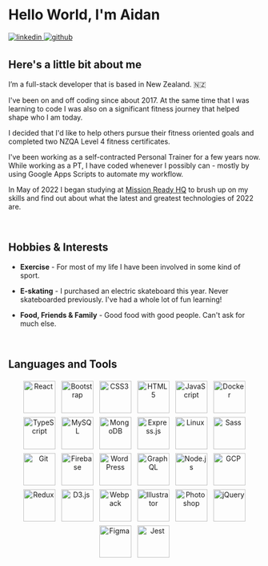 # Hello World, I'm Aidan

<a href="https://linkedin.com/in/aidannairn" target="_blank">
  <img src=https://img.shields.io/badge/linkedin-%231E77B5.svg?&style=for-the-badge&logo=linkedin&logoColor=white alt=linkedin style="margin-bottom: 5px;" />
</a>
<a href="https://github.com/aidannairn" target="_blank">
  <img src=https://img.shields.io/badge/github-%2324292e.svg?&style=for-the-badge&logo=github&logoColor=white alt=github style="margin-bottom: 5px;" />
</a>  

## Here's a little bit about me

I’m a full-stack developer that is based in New Zealand. 🇳🇿

I've been on and off coding since about 2017. At the same time that I was learning to code I was also on a significant fitness journey that helped shape who I am today.

I decided that I'd like to help others pursue their fitness oriented goals and completed two NZQA Level 4 fitness certificates.

I've been working as a self-contracted Personal Trainer for a few years now. While working as a PT, I have coded whenever I possibly can - mostly by using Google Apps Scripts to automate my workflow.

In May of 2022 I began studying at [Mission Ready HQ](https://www.missionreadyhq.com) to brush up on my skills and find out about what the latest and greatest technologies of 2022 are.  

<br/>  

## Hobbies & Interests

<div>

- **Exercise** - For most of my life I have been involved in some kind of sport.
  
- **E-skating** - I purchased an electric skateboard this year. Never skateboarded previously. I've had a whole lot of fun learning!  
  
- **Food, Friends & Family** - Good food with good people. Can't ask for much else.  

</div>  

<br/>  

## Languages and Tools

<div style="text-align: center;" >  
  <a href="https://reactjs.org/" target="_blank"><img style="height: 4rem;
  padding: 0.25rem;" src="https://profilinator.rishav.dev/skills-assets/react-original-wordmark.svg" alt="React"/></a>  
  <a href="https://getbootstrap.com/docs/3.4/javascript/" target="_blank"><img style="height: 4rem;
  padding: 0.25rem;" src="https://profilinator.rishav.dev/skills-assets/bootstrap-plain.svg" alt="Bootstrap"/></a>  
  <a href="https://www.w3schools.com/css/" target="_blank"><img style="height: 4rem;
  padding: 0.25rem;" src="https://profilinator.rishav.dev/skills-assets/css3-original-wordmark.svg" alt="CSS3"/></a>  
  <a href="https://en.wikipedia.org/wiki/HTML5" target="_blank"><img style="height: 4rem;
  padding: 0.25rem;" src="https://profilinator.rishav.dev/skills-assets/html5-original-wordmark.svg" alt="HTML5"/></a>  
  <a href="https://www.javascript.com/" target="_blank"><img style="height: 4rem;
  padding: 0.25rem;" src="https://profilinator.rishav.dev/skills-assets/javascript-original.svg" alt="JavaScript"/></a>  
  <a href="https://www.docker.com/" target="_blank"><img style="height: 4rem;
  padding: 0.25rem;" src="https://profilinator.rishav.dev/skills-assets/docker-original-wordmark.svg" alt="Docker"/></a>  
  <a href="https://www.typescriptlang.org/" target="_blank"><img style="height: 4rem;
  padding: 0.25rem;" src="https://profilinator.rishav.dev/skills-assets/typescript-original.svg" alt="TypeScript"/></a>  
  <a href="https://www.mysql.com/" target="_blank"><img style="height: 4rem;
  padding: 0.25rem;" src="https://profilinator.rishav.dev/skills-assets/mysql-original-wordmark.svg" alt="MySQL"/></a>  
  <a href="https://www.mongodb.com/" target="_blank"><img style="height: 4rem;
  padding: 0.25rem;" src="https://profilinator.rishav.dev/skills-assets/mongodb-original-wordmark.svg" alt="MongoDB"/></a>  
  <a href="https://expressjs.com/" target="_blank"><img style="height: 4rem;
  padding: 0.25rem;" src="https://profilinator.rishav.dev/skills-assets/express-original-wordmark.svg" alt="Express.js"/></a>  
  <a href="https://www.linux.org/" target="_blank"><img style="height: 4rem;
  padding: 0.25rem;" src="https://profilinator.rishav.dev/skills-assets/linux-original.svg" alt="Linux"/></a>  
  <a href="https://sass-lang.com/" target="_blank"><img style="height: 4rem;
  padding: 0.25rem;" src="https://profilinator.rishav.dev/skills-assets/sass-original.svg" alt="Sass"/></a>  
  <a href="https://github.com/" target="_blank"><img style="height: 4rem;
  padding: 0.25rem;" src="https://profilinator.rishav.dev/skills-assets/git-scm-icon.svg" alt="Git"/></a>  
  <a href="https://firebase.google.com/" target="_blank"><img style="height: 4rem;
  padding: 0.25rem;" src="https://profilinator.rishav.dev/skills-assets/firebase.png" alt="Firebase"/></a>  
  <a href="https://wordpress.com/" target="_blank"><img style="height: 4rem;
  padding: 0.25rem;" src="https://profilinator.rishav.dev/skills-assets/wordpress.png" alt="WordPress"/></a>  
  <a href="https://graphql.org/" target="_blank"><img style="height: 4rem;
  padding: 0.25rem;" src="https://profilinator.rishav.dev/skills-assets/graphql.png" alt="GraphQL"/></a>  
  <a href="https://nodejs.org/" target="_blank"><img style="height: 4rem;
  padding: 0.25rem;" src="https://profilinator.rishav.dev/skills-assets/nodejs-original-wordmark.svg" alt="Node.js"/></a>  
  <a href="https://cloud.google.com/" target="_blank"><img style="height: 4rem;
  padding: 0.25rem;" src="https://profilinator.rishav.dev/skills-assets/google_cloud-icon.svg" alt="GCP"/></a>  
  <a href="https://redux.js.org/" target="_blank"><img style="height: 4rem;
  padding: 0.25rem;" src="https://profilinator.rishav.dev/skills-assets/redux-original.svg" alt="Redux"/></a>  
  <a href="https://d3js.org/" target="_blank"><img style="height: 4rem;
  padding: 0.25rem;" src="https://profilinator.rishav.dev/skills-assets/d3js-original.svg" alt="D3.js"/></a>  
  <a href="https://webpack.js.org/" target="_blank"><img style="height: 4rem;
  padding: 0.25rem;" src="https://profilinator.rishav.dev/skills-assets/webpack-original.svg" alt="Webpack"/></a>  
  <a href="https://www.adobe.com/in/products/illustrator.html" target="_blank"><img style="height: 4rem;
  padding: 0.25rem;" src="https://profilinator.rishav.dev/skills-assets/adobe_illustrator-icon.svg" alt="Illustrator"/></a>  
  <a href="https://www.adobe.com/in/products/photoshop.html" target="_blank"><img style="height: 4rem;
  padding: 0.25rem;" src="https://profilinator.rishav.dev/skills-assets/photoshop-plain.svg" alt="Photoshop"/></a>  
  <a href="https://jquery.com/" target="_blank"><img style="height: 4rem;
  padding: 0.25rem;" src="https://profilinator.rishav.dev/skills-assets/jquery.png" alt="jQuery"/></a>  
  <a href="https://www.figma.com/" target="_blank"><img style="height: 4rem;
  padding: 0.25rem;" src="https://profilinator.rishav.dev/skills-assets/figma-icon.svg" alt="Figma"/></a>  
  <a href="https://www.jestjs.io/" target="_blank"><img style="height: 4rem;
  padding: 0.25rem;" src="https://profilinator.rishav.dev/skills-assets/jest.svg" alt="Jest"/></a>  
</div>  

<br/>  

<!-- ## Github Stats
<div float="center" align="center" >
  <img width="44.8%" height="100%" src="https://github-readme-stats.vercel.app/api/top-langs/?username=aidannairn&hide_border=true&layout=compact" />
  <img width="53.6%" height="100%" src="https://github-readme-stats.vercel.app/api?username=aidannairn&show_icons=true&count_private=true&hide_border=true" />
</div> -->
